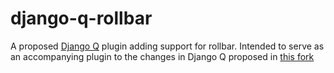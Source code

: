 # django-q-rollbar

A proposed [Django Q](https://github.com/Koed00/django-q/) plugin adding support for rollbar. Intended to serve as an accompanying plugin to the changes in Django Q proposed in [this fork](https://github.com/danielwelch/django-q/tree/error-reporter)
